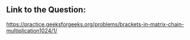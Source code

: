 ## Link to the Question:

https://practice.geeksforgeeks.org/problems/brackets-in-matrix-chain-multiplication1024/1/
